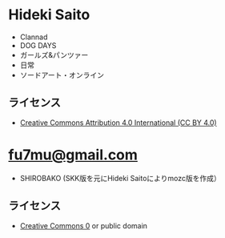 # Hideki Saito
* Clannad
* DOG DAYS
* ガールズ&パンツァー
* 日常
* ソードアート・オンライン

## ライセンス
* [Creative Commons Attribution 4.0 International (CC BY 4.0)](https://creativecommons.org/licenses/by/4.0/)

# fu7mu@gmail.com
* SHIROBAKO (SKK版を元にHideki Saitoによりmozc版を作成）

## ライセンス
* [Creative Commons 0](https://creativecommons.org/publicdomain/zero/1.0/) or public domain
